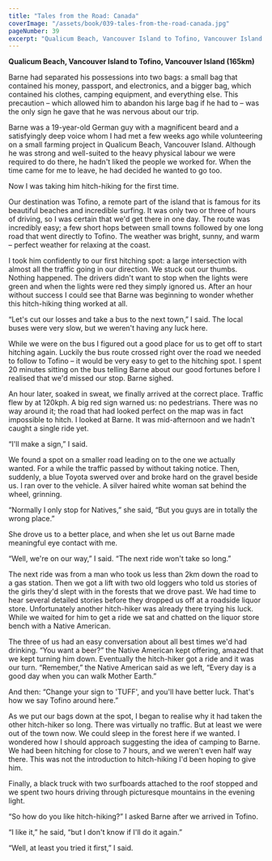 ```yaml
---
title: "Tales from the Road: Canada"
coverImage: "/assets/book/039-tales-from-the-road-canada.jpg"
pageNumber: 39
excerpt: "Qualicum Beach, Vancouver Island to Tofino, Vancouver Island (165km). A silver haired white woman sat behind the wheel, grinning. “Normally I only stop for Natives,”"
---
```


**Qualicum Beach, Vancouver Island to Tofino, Vancouver Island (165km)**

Barne had separated his possessions into two bags: a small bag that contained his money, passport, and electronics, and a bigger bag, which contained his clothes, camping equipment, and everything else. This precaution – which allowed him to abandon his large bag if he had to – was the only sign he gave that he was nervous about our trip.

Barne was a 19-year-old German guy with a magnificent beard and a satisfyingly deep voice whom I had met a few weeks ago while volunteering on a small farming project in Qualicum Beach, Vancouver Island. Although he was strong and well-suited to the heavy physical labour we were required to do there, he hadn't liked the people we worked for. When the time came for me to leave, he had decided he wanted to go too.

Now I was taking him hitch-hiking for the first time.

Our destination was Tofino, a remote part of the island that is famous for its beautiful beaches and incredible surfing. It was only two or three of hours of driving, so I was certain that we'd get there in one day. The route was incredibly easy; a few short hops between small towns followed by one long road that went directly to Tofino. The weather was bright, sunny, and warm – perfect weather for relaxing at the coast.

I took him confidently to our first hitching spot: a large intersection with almost all the traffic going in our direction. We stuck out our thumbs. Nothing happened. The drivers didn't want to stop when the lights were green and when the lights were red they simply ignored us. After an hour without success I could see that Barne was beginning to wonder whether this hitch-hiking thing worked at all.

“Let's cut our losses and take a bus to the next town,” I said. The local buses were very slow, but we weren't having any luck here.

While we were on the bus I figured out a good place for us to get off to start hitching again. Luckily the bus route crossed right over the road we needed to follow to Tofino – it would be very easy to get to the hitching spot. I spent 20 minutes sitting on the bus telling Barne about our good fortunes before I realised that we'd missed our stop. Barne sighed.

An hour later, soaked in sweat, we finally arrived at the correct place. Traffic flew by at 120kph. A big red sign warned us: no pedestrians. There was no way around it; the road that had looked perfect on the map was in fact impossible to hitch. I looked at Barne. It was mid-afternoon and we hadn't caught a single ride yet.

“I'll make a sign,” I said.

We found a spot on a smaller road leading on to the one we actually wanted. For a while the traffic passed by without taking notice. Then, suddenly, a blue Toyota swerved over and broke hard on the gravel beside us. I ran over to the vehicle. A silver haired white woman sat behind the wheel, grinning.

“Normally I only stop for Natives,” she said, “But you guys are in totally the wrong place.”

She drove us to a better place, and when she let us out Barne made meaningful eye contact with me.

“Well, we're on our way,” I said. “The next ride won't take so long.”

The next ride was from a man who took us less than 2km down the road to a gas station. Then we got a lift with two old loggers who told us stories of the girls they'd slept with in the forests that we drove past. We had time to hear several detailed stories before they dropped us off at a roadside liquor store. Unfortunately another hitch-hiker was already there trying his luck. While we waited for him to get a ride we sat and chatted on the liquor store bench with a Native American.

The three of us had an easy conversation about all best times we'd had drinking. “You want a beer?” the Native American kept offering, amazed that we kept turning him down. Eventually the hitch-hiker got a ride and it was our turn. “Remember,” the Native American said as we left, “Every day is a good day when you can walk Mother Earth.”

And then: “Change your sign to 'TUFF', and you'll have better luck. That's how we say Tofino around here.”

As we put our bags down at the spot, I began to realise why it had taken the other hitch-hiker so long. There was virtually no traffic. But at least we were out of the town now. We could sleep in the forest here if we wanted. I wondered how I should approach suggesting the idea of camping to Barne. We had been hitching for close to 7 hours, and we weren't even half way there. This was not the introduction to hitch-hiking I'd been hoping to give him.

Finally, a black truck with two surfboards attached to the roof stopped and we spent two hours driving through picturesque mountains in the evening light.

“So how do you like hitch-hiking?” I asked Barne after we arrived in Tofino.

“I like it,” he said, “but I don't know if I'll do it again.”

“Well, at least you tried it first,” I said.
